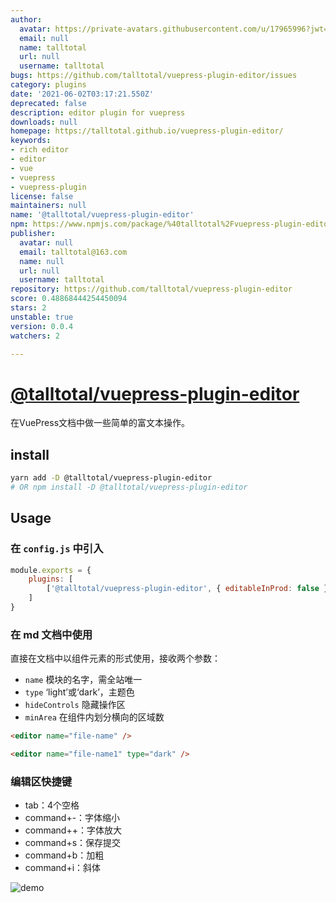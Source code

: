 ```yaml
---
author:
  avatar: https://private-avatars.githubusercontent.com/u/17965996?jwt=eyJhbGciOiJIUzI1NiIsInR5cCI6IkpXVCJ9.eyJpc3MiOiJnaXRodWIuY29tIiwiYXVkIjoicmF3LmdpdGh1YnVzZXJjb250ZW50LmNvbSIsImtleSI6ImtleTEiLCJleHAiOjE3MzQ2NTUwODAsIm5iZiI6MTczNDY1Mzg4MCwicGF0aCI6Ii91LzE3OTY1OTk2In0.nUFbOBX4EQGACsWcRn74FN3_hASsm9ufLzPDOu9_Ysc&v=4
  email: null
  name: talltotal
  url: null
  username: talltotal
bugs: https://github.com/talltotal/vuepress-plugin-editor/issues
category: plugins
date: '2021-06-02T03:17:21.550Z'
deprecated: false
description: editor plugin for vuepress
downloads: null
homepage: https://talltotal.github.io/vuepress-plugin-editor/
keywords:
- rich editor
- editor
- vue
- vuepress
- vuepress-plugin
license: false
maintainers: null
name: '@talltotal/vuepress-plugin-editor'
npm: https://www.npmjs.com/package/%40talltotal%2Fvuepress-plugin-editor
publisher:
  avatar: null
  email: talltotal@163.com
  name: null
  url: null
  username: talltotal
repository: https://github.com/talltotal/vuepress-plugin-editor
score: 0.48868444254450094
stars: 2
unstable: true
version: 0.0.4
watchers: 2

---
```


# [@talltotal/vuepress-plugin-editor](https://talltotal.github.io/vuepress-plugin-editor/)

在VuePress文档中做一些简单的富文本操作。


## install
```bash
yarn add -D @talltotal/vuepress-plugin-editor
# OR npm install -D @talltotal/vuepress-plugin-editor
```

## Usage
### 在 `config.js` 中引入
```js
module.exports = {
    plugins: [
        ['@talltotal/vuepress-plugin-editor', { editableInProd: false }]
    ]
}
```

### 在 md 文档中使用
直接在文档中以组件元素的形式使用，接收两个参数：
- `name` 模块的名字，需全站唯一
- `type` ‘light’或‘dark’，主题色
- `hideControls` 隐藏操作区
- `minArea` 在组件内划分横向的区域数

```md
<editor name="file-name" />

<editor name="file-name1" type="dark" />
```


### 编辑区快捷键
- tab：4个空格
- command+-：字体缩小
- command++：字体放大
- command+s：保存提交
- command+b：加粗
- command+i：斜体

![demo](./test/20200724210531.jpg)
